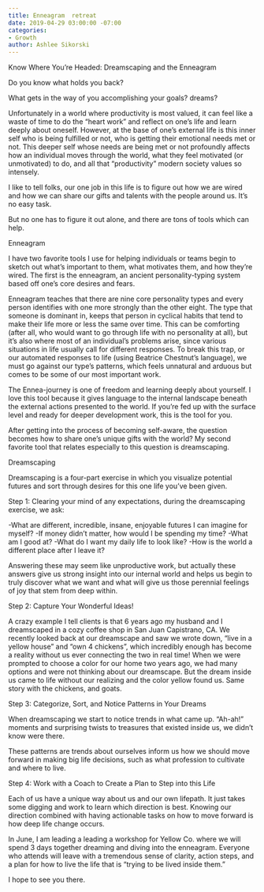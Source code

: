 ```yaml
---
title: Enneagram  retreat
date: 2019-04-29 03:00:00 -07:00
categories:
- Growth
author: Ashlee Sikorski
---
```



Know Where You’re Headed: Dreamscaping and the Enneagram 

Do you know what holds you back?

What gets in the way of you accomplishing your goals? dreams?

Unfortunately in a world where productivity is most valued, it can feel like a waste of time to do the “heart work” and reflect on one’s life and learn deeply about oneself. However, at the base of one’s external life is this inner self who is being fulfilled or not, who is getting their emotional needs met or not. This deeper self whose needs are being met or not profoundly affects how an individual moves through the world, what they feel motivated (or unmotivated) to do, and all that “productivity” modern society values so intensely.

I like to tell folks, our one job in this life is to figure out how we are wired and how we can share our gifts and talents with the people around us. It’s no easy task.

But no one has to figure it out alone, and there are tons of tools which can help.

Enneagram 

I have two favorite tools I use for helping individuals or teams begin to sketch out what’s important to them, what motivates them, and how they’re wired. The first is the enneagram, an ancient personality-typing system based off one’s core desires and fears. 

Enneagram teaches that there are nine core personality types and every person identifies with one more strongly than the other eight. The type that someone is dominant in, keeps that person in cyclical habits that tend to make their life more or less the same over time. This can be comforting (after all, who would want to go through life with no personality at all), but it’s also where most of an individual’s problems arise, since various situations in life usually call for different responses. To break this trap, or our automated responses to life (using Beatrice Chestnut’s language), we must go against our type’s patterns, which feels unnatural and arduous but comes to be some of our most important work.

The Ennea-journey is one of freedom and learning deeply about yourself. I love this tool because it gives language to the internal landscape beneath the external actions presented to the world. If you’re fed up with the surface level and ready for deeper development work, this is the tool for you.

After getting into the process of becoming self-aware, the question becomes how to share one’s unique gifts with the world? My second favorite tool that relates especially to this question is dreamscaping.


Dreamscaping

Dreamscaping is a four-part exercise in which you visualize potential futures and sort through desires for this one life you’ve been given.  

Step 1: Clearing your mind of any expectations, during the dreamscaping exercise, we ask:

-What are different, incredible, insane, enjoyable futures I can imagine for myself?
-If money didn’t matter, how would I be spending my time? 
-What am I good at? 
-What do I want my daily life to look like? 
-How is the world a different place after I leave it?

Answering these may seem like unproductive work, but actually these answers give us strong insight into our internal world and helps us begin to truly discover what we want and what will give us those perennial feelings of joy that stem from deep within. 

Step 2: Capture Your Wonderful Ideas!

A crazy example I tell clients is that 6 years ago my husband and I dreamscaped in a cozy coffee shop in San Juan Capistrano, CA. We recently looked back at our dreamscape and saw we wrote down, “live in a yellow house” and “own 4 chickens”, which incredibly enough has become a reality without us ever connecting the two in real time! When we were prompted to choose a color for our home two years ago, we had many options and were not thinking about our dreamscape. But the dream inside us came to life without our realizing and the color yellow found us. Same story with the chickens, and goats. 

Step 3: Categorize, Sort, and Notice Patterns in Your Dreams

When dreamscaping we start to notice trends in what came up. “Ah-ah!” moments and surprising twists to treasures that existed inside us, we didn’t know were there. 

These patterns are trends about ourselves inform us how we should move forward in making big life decisions, such as what profession to cultivate and where to live.

Step 4: Work with a Coach to Create a Plan to Step into this Life

Each of us have a unique way about us and our own lifepath. It just takes some digging and work to learn which direction is best. Knowing our direction combined with having actionable tasks on how to move forward is how deep life change occurs. 

In June, I am leading a leading a workshop for Yellow Co. where we will spend 3 days together dreaming and diving into the enneagram. Everyone who attends will leave with a tremendous sense of clarity, action steps, and a plan for how to live the life that is “trying to be lived inside them.”

I hope to see you there.

